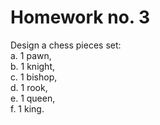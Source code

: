 # Homework no. 3

Design a chess pieces set:\
a. 1 pawn,\
b. 1 knight,\
c. 1 bishop,\
d. 1 rook,\
e. 1 queen,\
f. 1 king.
